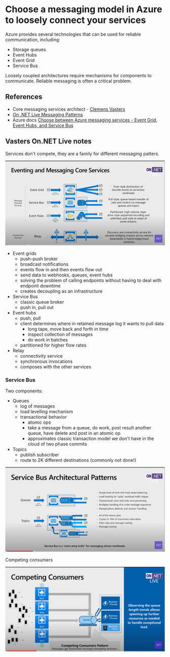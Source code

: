 # Choose a messaging model in Azure to loosely connect your services

Azure provides several technologies that can be used for reliable communication, including:
- Storage queues
- Event Hubs
- Event Grid
- Service Bus


Loosely coupled architectures require mechanisms for components to communicate. Reliable messaging is often a critical problem.


## References

- Core messaging services architect - [Clemens Vasters](https://vasters.com)
- [On .NET Live Messaging Patterns](https://www.youtube.com/watch?v=ef1DK76rseM)
- Azure docs [Choose between Azure messaging services - Event Grid, Event Hubs, and Service Bus](https://docs.microsoft.com/en-us/azure/event-grid/compare-messaging-services)


## Vasters On.NET Live notes

Services don't compete, they are a family for different messaging patters.

![](assets/6c-eventing-messaging-core-services.png) 

- Event grids
    - push-push broker
    - broadcast notifications
    - events flow in and then events flow out
    - send data to webhooks, queues, event hubs
    - solving the problem of calling endpoints without having to deal with endpoint downtime
    - creates decoupling as an infrastructure
- Service Bus
    - classic queue broker
    - push in, pull out
- Event hubs
    - push, pull
    - client determines where in retained message log it wants to pull data
        - long tape, move back and forth in time
        - inspect collection of messages
        - do work in batches
    - partitioned for higher flow rates
- Relay
    - connectivity service
    - synchronous invocations
    - composes with the other services


### Service Bus

Two components:

- Queues
    - log of messages
    - load levelling mechanism
    - transactional behavior
        - atomic ops
        - take a message from a queue, do work, post result another queue, have delete and post in an atomic op
        - approximates classic transaction model we don't have in the cloud of two phase commits
- Topics
    - publish subscriber
    - route to 2K different destinations (commonly not done!)
 
![](assets/6c-service-bus-patterns.png)


Competing consumers

![](assets/6c-service-bus-competing-consumers.png)
